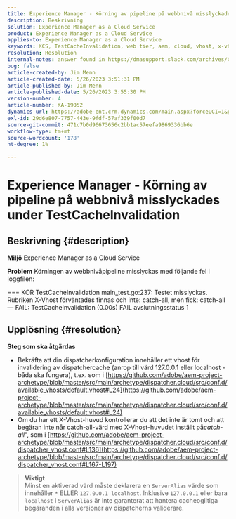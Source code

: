 ```yaml
---
title: Experience Manager - Körning av pipeline på webbnivå misslyckades under TestCacheInvalidation
description: Beskrivning
solution: Experience Manager as a Cloud Service
product: Experience Manager as a Cloud Service
applies-to: Experience Manager as a Cloud Service
keywords: KCS, TestCacheInvalidation, web tier, aem, cloud, vhost, x-vhost, troubleshooting, Experience Manager, pipeline execution failed, fails
resolution: Resolution
internal-notes: answer found in https://dmasupport.slack.com/archives/C013SBSHPKK/p1645102872540889?thread_ts=1645102277.855389&cid=C013SBSHPKK
bug: false
article-created-by: Jim Menn
article-created-date: 5/26/2023 3:51:31 PM
article-published-by: Jim Menn
article-published-date: 5/26/2023 3:55:30 PM
version-number: 4
article-number: KA-19052
dynamics-url: https://adobe-ent.crm.dynamics.com/main.aspx?forceUCI=1&pagetype=entityrecord&etn=knowledgearticle&id=7a6df82b-ddfb-ed11-8849-6045bd006e5a
exl-id: 29d6e807-7757-443e-9fdf-57af339f00d7
source-git-commit: 471c7b0d96673656c2bb1ac57eefa9869336bb6e
workflow-type: tm+mt
source-wordcount: '178'
ht-degree: 1%

---
```


# Experience Manager - Körning av pipeline på webbnivå misslyckades under TestCacheInvalidation

## Beskrivning {#description}


<b>Miljö</b>
Experience Manager as a Cloud Service

<b>Problem</b>
Körningen av webbnivåpipeline misslyckas med följande fel i loggfilen:

=== KÖR TestCacheInvalidation main_test.go:237: Testet misslyckas. Rubriken X-Vhost förväntades finnas och inte: catch-all, men fick: catch-all — FAIL: TestCacheInvalidation (0.00s) FAIL avslutningsstatus 1


## Upplösning {#resolution}

<b>Steg som ska åtgärdas</b>

- Bekräfta att din dispatcherkonfiguration innehåller ett vhost för invalidering av dispatchercache (anrop till värd 127.0.0.1 eller localhost - båda ska fungera), t.ex. som i [https://github.com/adobe/aem-project-archetype/blob/master/src/main/archetype/dispatcher.cloud/src/conf.d/available_vhosts/default.vhost#L24](https://github.com/adobe/aem-project-archetype/blob/master/src/main/archetype/dispatcher.cloud/src/conf.d/available_vhosts/default.vhost#L24)
- Om du har ett X-Vhost-huvud kontrollerar du att det inte är tomt och att begäran inte når catch-all-värd med X-Vhost-huvudet inställt på&#x200B;*catch-all*&quot;, som i [https://github.com/adobe/aem-project-archetype/blob/master/src/main/archetype/dispatcher.cloud/src/conf.d/dispatcher_vhost.conf#L136](https://github.com/adobe/aem-project-archetype/blob/master/src/main/archetype/dispatcher.cloud/src/conf.d/dispatcher_vhost.conf#L167-L197)

> **Viktigt**\
> Minst en aktiverad värd måste deklarera en `ServerAlias` värde som innehåller `*` ELLER `127.0.0.1 localhost`. Inklusive `127.0.0.1` eller bara `localhost` i `ServerAlias` är inte garanterat att hantera cacheogiltiga begäranden i alla versioner av dispatcherns validerare.

